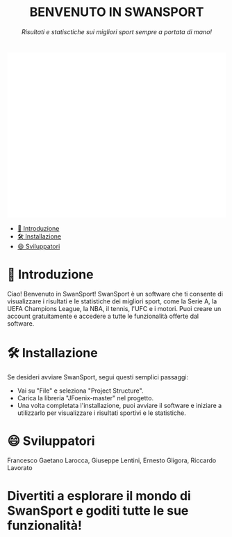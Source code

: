<h1 align="center">BENVENUTO IN SWANSPORT</h1>
<h6 align="center"> Risultati e statisctiche sui migliori sport sempre a portata di mano! </h6>
<h1></h1>

![Screenshot](screenshot.png)

<!-- TOC -->
* [📑 Introduzione](#-introduzione)
* [🛠 Installazione](#-installazione)
* [😄 Sviluppatori](#-sviluppatori)
<!-- TOC -->

# 📑 Introduzione

Ciao! Benvenuto in SwanSport! SwanSport è un software che ti consente di visualizzare i risultati e le statistiche dei migliori sport, come la Serie A, la UEFA Champions League, la NBA, il tennis, l'UFC e i motori. Puoi creare un account gratuitamente e accedere a tutte le funzionalità offerte dal software.
# 🛠 Installazione

Se desideri avviare SwanSport, segui questi semplici passaggi:

<!-- TOC -->
* Vai su "File" e seleziona "Project Structure".
* Carica la libreria "JFoenix-master" nel progetto.
* Una volta completata l'installazione, puoi avviare il software e iniziare a utilizzarlo per visualizzare i risultati sportivi e le statistiche.
<!-- TOC -->

# 😄 Sviluppatori

Francesco Gaetano Larocca,
Giuseppe Lentini,
Ernesto Gligora, Riccardo Lavorato

# Divertiti a esplorare il mondo di SwanSport e goditi tutte le sue funzionalità!
